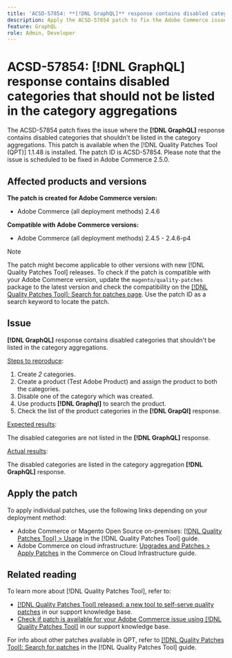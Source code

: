 ```yaml
---
title: 'ACSD-57854: **[!DNL GraphQL]** response contains disabled categories that should not be listed in the category aggregations'
description: Apply the ACSD-57854 patch to fix the Adobe Commerce issue where the **[!DNL GraphQL]** response contains disabled categories that shouldn't be listed in the category aggregations.
feature: GraphQL
role: Admin, Developer
---
```

# ACSD-57854: **[!DNL GraphQL]** response contains disabled categories that should not be listed in the category aggregations

The ACSD-57854 patch fixes the issue where the **[!DNL GraphQL]** response contains disabled categories that shouldn't be listed in the category aggregations. This patch is available when the [!DNL Quality Patches Tool (QPT)] 1.1.48 is installed. The patch ID is ACSD-57854. Please note that the issue is scheduled to be fixed in Adobe Commerce 2.5.0.

## Affected products and versions

**The patch is created for Adobe Commerce version:**

* Adobe Commerce (all deployment methods) 2.4.6

**Compatible with Adobe Commerce versions:**

* Adobe Commerce (all deployment methods) 2.4.5 - 2.4.6-p4

>[!NOTE]
>
>The patch might become applicable to other versions with new [!DNL Quality Patches Tool] releases. To check if the patch is compatible with your Adobe Commerce version, update the `magento/quality-patches` package to the latest version and check the compatibility on the [[!DNL Quality Patches Tool]: Search for patches page](https://experienceleague.adobe.com/tools/commerce-quality-patches/index.html). Use the patch ID as a search keyword to locate the patch.

## Issue

**[!DNL GraphQL]** response contains disabled categories that shouldn't be listed in the category aggregations.

<u>Steps to reproduce</u>:

1. Create *2* categories.
1. Create a product (Test Adobe Product) and assign the product to both the categories.
1. Disable one of the category which was created.
1. Use products **[!DNL Graphql]** to search the product.
1. Check the list of the product categories in the **[!DNL GrapQl]** response.

<u>Expected results</u>:

The disabled categories are not listed in the **[!DNL GraphQL]** response.

<u>Actual results</u>:

The disabled categories are listed in the category aggregation **[!DNL GraphQL]** response.

## Apply the patch

To apply individual patches, use the following links depending on your deployment method:

* Adobe Commerce or Magento Open Source on-premises: [[!DNL Quality Patches Tool] > Usage](https://experienceleague.adobe.com/docs/commerce-operations/tools/quality-patches-tool/usage.html) in the [!DNL Quality Patches Tool] guide.
* Adobe Commerce on cloud infrastructure: [Upgrades and Patches > Apply Patches](https://experienceleague.adobe.com/docs/commerce-cloud-service/user-guide/develop/upgrade/apply-patches.html) in the Commerce on Cloud Infrastructure guide.

## Related reading

To learn more about [!DNL Quality Patches Tool], refer to:

* [[!DNL Quality Patches Tool] released: a new tool to self-serve quality patches](/help/announcements/adobe-commerce-announcements/magento-quality-patches-released-new-tool-to-self-serve-quality-patches.md) in our support knowledge base.
* [Check if patch is available for your Adobe Commerce issue using [!DNL Quality Patches Tool]](/help/support-tools/patches-available-in-qpt-tool/check-patch-for-magento-issue-with-magento-quality-patches.md) in our support knowledge base.

For info about other patches available in QPT, refer to [[!DNL Quality Patches Tool]: Search for patches](https://experienceleague.adobe.com/tools/commerce-quality-patches/index.html) in the [!DNL Quality Patches Tool] guide.
